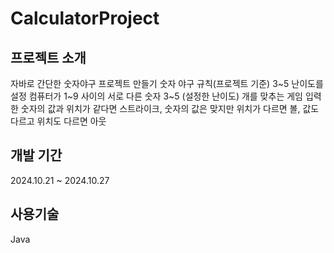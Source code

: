 # CalculatorProject
## 프로젝트 소개
자바로 간단한 숫자야구 프로젝트 만들기
숫자 야구 규칙(프로젝트 기준)
3~5 난이도를 설정 
컴퓨터가 1~9 사이의 서로 다른 숫자 3~5 (설정한 난이도) 개를 맞추는 게임
입력한 숫자의 값과 위치가 같다면 스트라이크,
숫자의 값은 맞지만 위치가 다르면 볼,
값도 다르고 위치도 다르면 아웃

## 개발 기간
2024.10.21 ~ 2024.10.27
## 사용기술
Java
